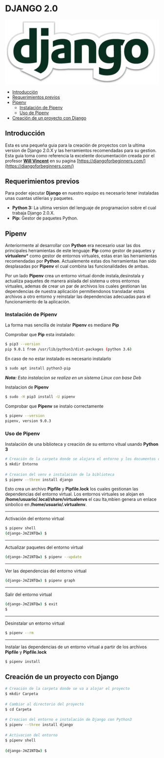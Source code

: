 # DJANGO 2.0

![Logo Django](imagenes/django.png)

* [Introducción](#introducción)
* [Requerimientos previos](#requerimientos-previos)
* [Pipenv](#pipenv)
    * [Instalación de Pipenv](#instalación-de-pipenv)
    * [Uso de Pipenv](#uso-de-pipenv)
* [Creación de un proyecto con Django](#creación-de-un-proyecto-con-django)

## Introducción
Esta es una pequeña guia para la creación de proyectos con la ultima version de Django 2.0.X y las herramientos recomendadas para su gestion. Esta guia toma como referencia la excelente documentación creada por el profesor **[Will Vincent](https://wsvincent.com/)** en su pagina [https://djangoforbeginners.com/](https://djangoforbeginners.com/)


## Requerimientos previos
Para poder ejecutar **Django** en nuestro equipo es necesario tener instaladas unas cuantas utilerias y paquetes.

* **Python 3:** La ultima version del lenguaje de programacion sobre el cual trabaja Django 2.0.X.
* **Pip:** Gestor de paquetes Python.

## Pipenv
Anteriormente al desarrollar con **Python** era necesario usar las dos principales herramientas de este lenguaje: **Pip** como gestor de paquetes y **virtualenv*** como gestor de entornos virtuales, estas eran las herramientas recomendadas por **Python**. Actualemente estas dos herramientas han sido desplasadas por **Pipenv** el cual combina las funcionalidades de ambas.

Por un lado **Pipenv** crea un entorno virtual donde instala,desinstala y actualiza paquetes de manera aislada del sistema u otros entornos virtuales, ademas de crear un par de archivos los cuales gestionan las dependencias de nuestra aplicación permitiendonos transladar estos archivos a otro entorno y reinstalar las dependencias adecuadas para el funcionamiento de la aplicación. 

### Instalación de Pipenv
La forma mas sencilla de instalar **Pipenv** es mediane **Pip**

Comprobar que **Pip** esta instalado:
~~~sh
$ pip3 --version
pip 9.0.1 from /usr/lib/python3/dist-packages (python 3.6)
~~~

En caso de no estar instalado es necesario instalarlo
~~~sh
$ sudo apt install python3-pip
~~~

***Nota:*** *Esta instalacion se realiza en un sistema Linux con base Deb*

Instalacion de **Pipenv**
~~~sh
$ sudo -H pip3 install -U pipenv
~~~

Comprobar que **Pipenv** se instalo correctamente
~~~sh
$ pipenv --version
pipenv, version 9.0.3
~~~

### Uso de Pipenv
Instalación de una biblioteca y creación de su entorno vitual usando **Python 3**
~~~sh
# Creación de la carpeta donde se alojara el entorno y los documentos de dependencias
$ mkdir Entorno

# Creacion del venv e instalación de la biblioteca
$ pipenv --three install django
~~~
Esto crea un archivo **Pipfile** y **Pipfile.lock** los cuales gestionan las dependencias del entorno virtual. 
Los entornos virtuales se alojan en **/home/usuario/.local/share/virtualenvs** el cau lta,mbien genera un enlace sinbolico en **/home/usuario/.virtualenv**.

---

Activación del entorno virtual
~~~sh
$ pipenv shell
(django-JmZ1NTQw) $
~~~

---

Actualizar paquetes del entorno virtual
~~~sh
(django-JmZ1NTQw) $ pipenv --update
~~~

---

Ver las dependencias del entorno virtual
~~~sh
(django-JmZ1NTQw) $ pipenv graph
~~~

---

Salir del entorno virtual
~~~sh
(django-JmZ1NTQw) $ exit
$
~~~

---

Desinstalar un entorno virtual
~~~sh
$ pipenv --rm
~~~

---

Instalar las dependencias de un entorno virtual a partir de los archivos **Pipfile** y **Pipfile.lock**
~~~sh
$ pipenv install
~~~

## Creación de un proyecto con Django

~~~sh
# Creación de la carpeta donde se va a alojar el proyecto
$ mkdir Carpeta

# Cambiar al directorio del proyecto
$ cd Carpeta

# Creacion del entorno e instalación de Django con Python3
$ pipenv --three install django

# Activacion del entorno
$ pipenv shell

(django-JmZ1NTQw) $
~~~